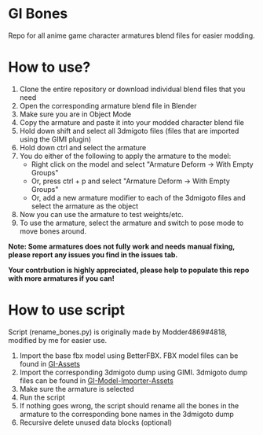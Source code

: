 # GI Bones

Repo for all anime game character armatures blend files for easier modding.

# How to use?

1. Clone the entire repository or download individual blend files that you need
2. Open the corresponding armature blend file in Blender
3. Make sure you are in Object Mode
4. Copy the armature and paste it into your modded character blend file
5. Hold down shift and select all 3dmigoto files (files that are imported using the GIMI plugin)
6. Hold down ctrl and select the armature
7. You do either of the following to apply the armature to the model:
   - Right click on the model and select "Armature Deform -> With Empty Groups"
   - Or, press ctrl + p and select "Armature Deform -> With Empty Groups"
   - Or, add a new armature modifier to each of the 3dmigoto files and select the armature as the object
8. Now you can use the armature to test weights/etc.
9. To use the armature, select the armature and switch to pose mode to move bones around.

**Note: Some armatures does not fully work and needs manual fixing, please report any issues you find in the issues tab.**

**Your contrbution is highly appreciated, please help to populate this repo with more armatures if you can!**

# How to use script

Script (rename_bones.py) is originally made by Modder4869#4818, modified by me for easier use.

1. Import the base fbx model using BetterFBX. FBX model files can be found in [GI-Assets](https://github.com/zeroruka/GI-Assets)
2. Import the corresponding 3dmigoto dump using GIMI. 3dmigoto dump files can be found in [GI-Model-Importer-Assets](https://github.com/SilentNightSound/GI-Model-Importer-Assets)
3. Make sure the armature is selected
4. Run the script
5. If nothing goes wrong, the script should rename all the bones in the armature to the corresponding bone names in the 3dmigoto dump
6. Recursive delete unused data blocks (optional)
